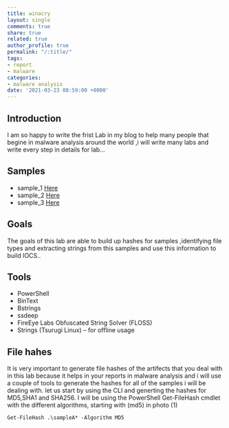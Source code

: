 ```yaml
---
title: winacry 
layout: single
comments: true
share: true
related: true
author_profile: true
permalink: "/:title/"
tags:
- report
- malware
categories:
- malware analysis 
date: '2021-03-23 08:59:00 +0000'
---
```



## Introduction
I am so happy to write the frist Lab in my blog to help 
many people that begine in malware analysis around the world 
,i will write many labs and write every step in details
for lab...
<!-- more -->
## Samples 
* sample_1 [Here](https://app.any.run/tasks/328bfbaf-dd18-4460-a49d-ed842213be64/)
* sample_2 [Here](https://app.any.run/tasks/4157c52f-2a63-4a1c-a318-d39650b2e6f4/#)
* sample_3 [Here](https://app.any.run/tasks/e99a8b84-f618-4fcf-81ec-b952ea5335f3/#)
## Goals 
The goals of this lab are able to build up hashes for samples ,identifying file types and extracting strings 
from this samples and use this information to build IOCS..
## Tools 
* PowerShell
* BinText
* Bstrings
* ssdeep
* FireEye Labs Obfuscated String Solver (FLOSS)
* Strings (Tsurugi Linux) – for offline usage
## File hahes 
It is very important to generate file hashes of the artifects that you deal with in this lab 
because it helps in your reports in malware analysis and i will use a couple of tools to generate
the hashes for all of the samples i will be dealing with.
let us start by using the CLI and generting the hashes for MD5,SHA1 and SHA256.
I will be using the PowerShell Get-FileHash cmdlet with the different algorithms, starting with (md5) in photo (1)

`Get-FileHash .\sampleA* -Algorithm MD5`



